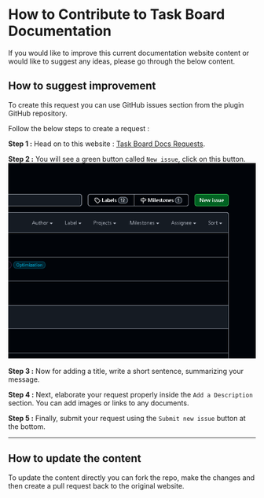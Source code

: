 # How to Contribute to Task Board Documentation

If you would like to improve this current documentation website content or would like to suggest any ideas, please go through the below content.

## How to suggest improvement

To create this request you can use GitHub issues section from the plugin GitHub repository.

Follow the below steps to create a request :

**Step 1 :** Head on to this website : [Task Board Docs Requests](https://github.com/tu2-atmanand/task-board-docs/issues).

**Step 2 :** You will see a green button called `New issue`, click on this button.
![New Issue Button](../../assets/NewIssueButton.png)

**Step 3 :** Now for adding a title, write a short sentence, summarizing your message.

**Step 4 :** Next, elaborate your request properly inside the `Add a Description` section. You can add images or links to any documents.

**Step 5 :** Finally, submit your request using the `Submit new issue` button at the bottom.

---

## How to update the content

To update the content directly you can fork the repo, make the changes and then create a pull request back to the original website.
